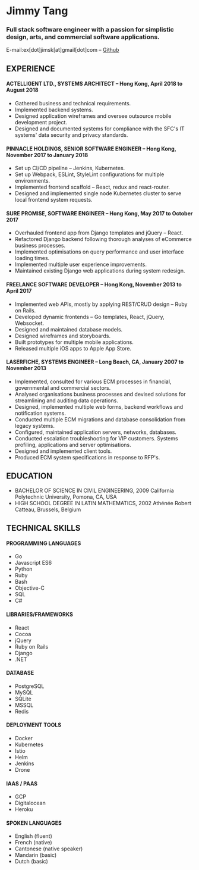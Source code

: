  
# Jimmy Tang 

### Full stack software engineer with a passion for simplistic design, arts, and commercial software applications.

E-mail:ex[dot]jimsk[at]gmail[dot]com – [Github](https://github.com/tjimsk)

## EXPERIENCE
#### ACTELLIGENT LTD., SYSTEMS ARCHITECT – Hong Kong, April 2018 to August 2018
- Gathered business and technical requirements.
- Implemented backend systems.
- Designed application wireframes and oversee outsource mobile development project.
- Designed and documented systems for compliance with the SFC's IT systems' data security and privacy standards.

#### PINNACLE HOLDINGS, SENIOR SOFTWARE ENGINEER – Hong Kong, November 2017 to January 2018
- Set up CI/CD pipeline – Jenkins, Kubernetes.
- Set up Webpack, ESLint, StyleLint configurations for multiple environments.
- Implemented frontend scaffold – React, redux and react-router.
- Designed and implemented single node Kubernetes cluster to serve local frontend system requests.

#### SURE PROMISE, SOFTWARE ENGINEER – Hong Kong, May 2017 to October 2017
- Overhauled frontend app from Django templates and jQuery – React.
- Refactored Django backend following thorough analyses of eCommerce business
processes.
- Implemented optimisations on query performance and user interface loading times.
- Implemented multiple user experience improvements.
- Maintained existing Django web applications during system redesign.

#### FREELANCE SOFTWARE DEVELOPER – Hong Kong, November 2013 to April 2017
- Implemented web APIs, mostly by applying REST/CRUD design – Ruby on Rails.
- Developed dynamic frontends – Go templates, React, jQuery, Websocket.
- Designed and maintained database models.
- Designed wireframes and storyboards.
- Built prototypes for multiple mobile applications.
- Released multiple iOS apps to Apple App Store.

#### LASERFICHE, SYSTEMS ENGINEER – Long Beach, CA, January 2007 to November 2013
- Implemented, consulted for various ECM processes in financial, governmental and commercial sectors.
- Analysed organisations business processes and devised solutions for streamlining and auditing data operations.
- Designed, implemented multiple web forms, backend workflows and notification systems.
- Conducted multiple ECM migrations and database consolidation from legacy systems.
- Configured, maintained application servers, networks, databases.
- Conducted escalation troubleshooting for VIP customers. Systems profiling, applications and server optimisations.
- Designed and implemented client tools.
- Produced ECM system specifications in response to RFP's.

## EDUCATION
- BACHELOR OF SCIENCE IN CIVIL ENGINEERING, 2009
California Polytechnic University, Pomona, CA, USA
- HIGH SCHOOL DEGREE IN LATIN MATHEMATICS, 2002
Athénée Robert Catteau, Brussels, Belgium

## TECHNICAL SKILLS
#### PROGRAMMING LANGUAGES
- Go
- Javascript ES6
- Python
- Ruby 
- Bash 
- Objective-C 
- SQL 
- C# 

#### LIBRARIES/FRAMEWORKS
- React 
- Cocoa 
- jQuery 
- Ruby on Rails 
- Django 
- .NET 

#### DATABASE
- PostgreSQL 
- MySQL 
- SQLite 
- MSSQL 
- Redis 

#### DEPLOYMENT TOOLS
- Docker 
- Kubernetes 
- Istio 
- Helm 
- Jenkins 
- Drone 

#### IAAS / PAAS
- GCP 
- Digitalocean 
- Heroku 

#### SPOKEN LANGUAGES
- English (fluent) 
- French (native) 
- Cantonese (native speaker) 
- Mandarin (basic) 
- Dutch (basic)

